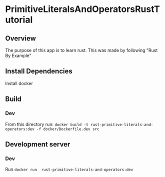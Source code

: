# PrimitiveLiteralsAndOperatorsRustTutorial

## Overview
The purpose of this app is to learn rust. This was made by following "Rust By Example"

## Install Dependencies
Install docker

## Build
### Dev
From this directory run: `docker build -t rust-primitive-literals-and-operators:dev -f docker/Dockerfile.dev src`

## Development server
### Dev
Run `docker run  rust-primitive-literals-and-operators:dev`